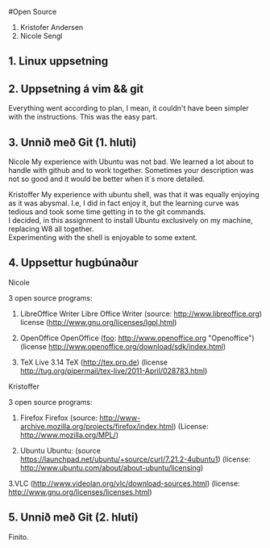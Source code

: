 #Open Source

1. Kristofer Andersen
2. Nicole Sengl

## 1. Linux uppsetning

[id]: screenshot.png

## 2. Uppsetning á vim && git

Everything went according to plan, I mean, it couldn't have been simpler with the instructions.  This was the easy part.

## 3. Unnið með Git (1. hluti)

Nicole
My experience with Ubuntu was not bad. We learned a lot about to handle with github and to work together. Sometimes your description was not so good and it would be better when it´s more detailed.


Kristoffer
My experience with ubuntu shell, was that it was equally enjoying as it was abysmal.  I.e, I did in fact enjoy it, but the learning curve was tedious and took some time getting in to the git commands.  
I decided, in this assignment to install Ubuntu exclusively on my machine, replacing W8 all together.  
Experimenting with the shell is enjoyable to some extent.

[foo]: https://raw.github.com/Sub-Z3r0/INTOmarkdown/master/screenshot.png "link to assignment"

## 4. Uppsettur hugbúnaður

Nicole

3 open source programs:

1. LibreOffice Writer 
Libre Office Writer (source: http://www.libreoffice.org)
license (http://www.gnu.org/licenses/lgpl.html)

2. OpenOffice 
OpenOffice ([foo]: http://www.openoffice.org "Openoffice")
(license http://www.openoffice.org/download/sdk/index.html)

3. TeX Live 3.14
TeX (http://tex.pro.de)
(license http://tug.org/pipermail/tex-live/2011-April/028783.html)

Kristoffer

3 open source programs:

1. Firefox
Firefox (source: http://www-archive.mozilla.org/projects/firefox/index.html) 
(License: http://www.mozilla.org/MPL/)

2. Ubuntu
Ubuntu: (source https://launchpad.net/ubuntu/+source/curl/7.21.2-4ubuntu1)
(license: http://www.ubuntu.com/about/about-ubuntu/licensing)

3.VLC
(http://www.videolan.org/vlc/download-sources.html)
(license: http://www.gnu.org/licenses/licenses.html)


## 5. Unnið með Git (2. hluti)

Finito.

